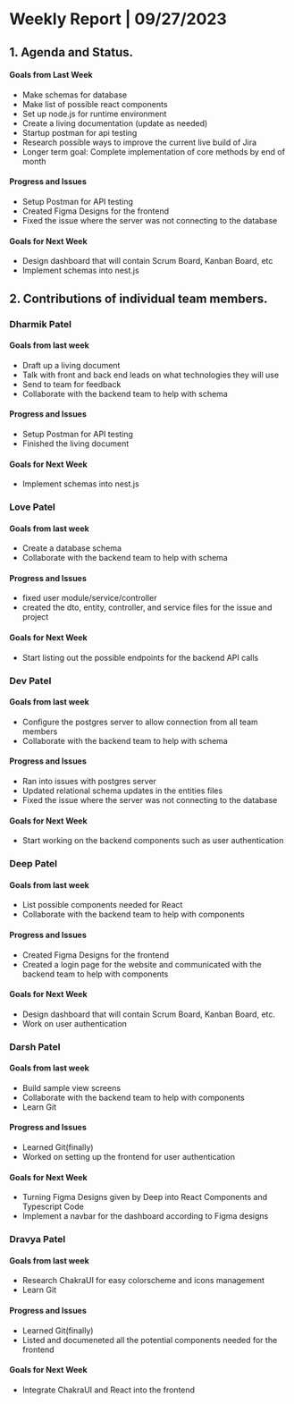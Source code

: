 # Weekly Report | 09/27/2023

## **1. Agenda and Status.**

#### Goals from Last Week
- Make schemas for database
- Make list of possible react components
- Set up node.js for runtime environment
- Create a living documentation (update as needed)
- Startup postman for api testing
- Research possible ways to improve the current live build of Jira
- Longer term goal: Complete implementation of core methods by end of month

#### Progress and Issues
- Setup Postman for API testing
- Created Figma Designs for the frontend
- Fixed the issue where the server was not connecting to the database
#### Goals for Next Week
- Design dashboard that will contain Scrum Board, Kanban Board, etc
- Implement schemas into nest.js

## **2. Contributions of individual team members.**

### Dharmik Patel

#### Goals from last week
- Draft up a living document
- Talk with front and back end leads on what technologies they will use
- Send to team for feedback
- Collaborate with the backend team to help with schema

#### Progress and Issues
- Setup Postman for API testing
- Finished the living document

#### Goals for Next Week
- Implement schemas into nest.js

### Love Patel

#### Goals from last week
- Create a database schema
- Collaborate with the backend team to help with schema

#### Progress and Issues
- fixed user module/service/controller
- created the dto, entity, controller, and service files for the issue and project

#### Goals for Next Week
- Start listing out the possible endpoints for the backend API calls

### Dev Patel

#### Goals from last week
- Configure the postgres server to allow connection from all team members
- Collaborate with the backend team to help with schema

#### Progress and Issues
- Ran into issues with postgres server
- Updated relational schema updates in the entities files
- Fixed the issue where the server was not connecting to the database

#### Goals for Next Week
- Start working on the backend components such as user authentication

### Deep Patel

#### Goals from last week
- List possible components needed for React
- Collaborate with the backend team to help with components

#### Progress and Issues
- Created Figma Designs for the frontend
- Created a login page for the website and communicated with the backend team to help with components

#### Goals for Next Week
- Design dashboard that will contain Scrum Board, Kanban Board, etc.
- Work on user authentication

### Darsh Patel

#### Goals from last week
- Build sample view screens
- Collaborate with the backend team to help with components
- Learn Git

#### Progress and Issues
- Learned Git(finally)
- Worked on setting up the frontend for user authentication

#### Goals for Next Week
- Turning Figma Designs given by Deep into React Components and Typescript Code
- Implement a navbar for the dashboard according to Figma designs

### Dravya Patel

#### Goals from last week
- Research ChakraUI for easy colorscheme and icons management
- Learn Git

#### Progress and Issues
- Learned Git(finally)
- Listed and documeneted all the potential components needed for the frontend

#### Goals for Next Week
- Integrate ChakraUI and React into the frontend